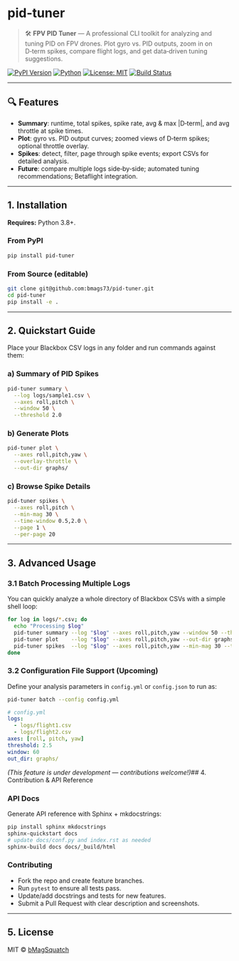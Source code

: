 # pid-tuner

> 🛠️ **FPV PID Tuner** — A professional CLI toolkit for analyzing and tuning PID on FPV drones. Plot gyro vs. PID outputs, zoom in on D‑term spikes, compare flight logs, and get data‑driven tuning suggestions.

[![PyPI Version](https://img.shields.io/pypi/v/pid-tuner)](https://pypi.org/project/pid-tuner)
[![Python](https://img.shields.io/pypi/pyversions/pid-tuner)](https://pypi.org/project/pid-tuner)
[![License: MIT](https://img.shields.io/badge/license-MIT-blue.svg)](LICENSE)
[![Build Status](https://github.com/bmags73/pid-tuner/actions/workflows/ci.yml/badge.svg)](https://github.com/bmags73/pid-tuner/actions)

---

## 🔍 Features

* **Summary**: runtime, total spikes, spike rate, avg & max |D‑term|, and avg throttle at spike times.
* **Plot**: gyro vs. PID output curves; zoomed views of D‑term spikes; optional throttle overlay.
* **Spikes**: detect, filter, page through spike events; export CSVs for detailed analysis.
* **Future**: compare multiple logs side‑by‑side; automated tuning recommendations; Betaflight integration.

---

## 1. Installation

**Requires:** Python 3.8+.

### From PyPI

```bash
pip install pid-tuner
```

### From Source (editable)

```bash
git clone git@github.com:bmags73/pid-tuner.git
cd pid-tuner
pip install -e .
```

---

## 2. Quickstart Guide

Place your Blackbox CSV logs in any folder and run commands against them:

### a) Summary of PID Spikes

```bash
pid-tuner summary \
  --log logs/sample1.csv \
  --axes roll,pitch \
  --window 50 \
  --threshold 2.0
```

### b) Generate Plots

```bash
pid-tuner plot \
  --axes roll,pitch,yaw \
  --overlay-throttle \
  --out-dir graphs/
```

### c) Browse Spike Details

```bash
pid-tuner spikes \
  --axes roll,pitch \
  --min-mag 30 \
  --time-window 0.5,2.0 \
  --page 1 \
  --per-page 20
```

---

## 3. Advanced Usage

### 3.1 Batch Processing Multiple Logs

You can quickly analyze a whole directory of Blackbox CSVs with a simple shell loop:

```bash
for log in logs/*.csv; do
  echo "Processing $log"
  pid-tuner summary --log "$log" --axes roll,pitch,yaw --window 50 --threshold 2.0
  pid-tuner plot    --log "$log" --axes roll,pitch,yaw --out-dir graphs/
  pid-tuner spikes  --log "$log" --axes roll,pitch,yaw --min-mag 30 --time-window 0.5,2.0
done
```

### 3.2 Configuration File Support (Upcoming)

Define your analysis parameters in `config.yml` or `config.json` to run as:

```bash
pid-tuner batch --config config.yml
```

```yaml
# config.yml
logs:
  - logs/flight1.csv
  - logs/flight2.csv
axes: [roll, pitch, yaw]
threshold: 2.5
window: 60
out_dir: graphs/
```

*(This feature is under development — contributions welcome!)*## 4. Contribution & API Reference

### API Docs

Generate API reference with Sphinx + mkdocstrings:

```bash
pip install sphinx mkdocstrings
sphinx-quickstart docs
# update docs/conf.py and index.rst as needed
sphinx-build docs docs/_build/html
```

### Contributing

* Fork the repo and create feature branches.
* Run `pytest` to ensure all tests pass.
* Update/add docstrings and tests for new features.
* Submit a Pull Request with clear description and screenshots.

---

## 5. License

MIT © [bMagSquatch](https://github.com/bmags73)
